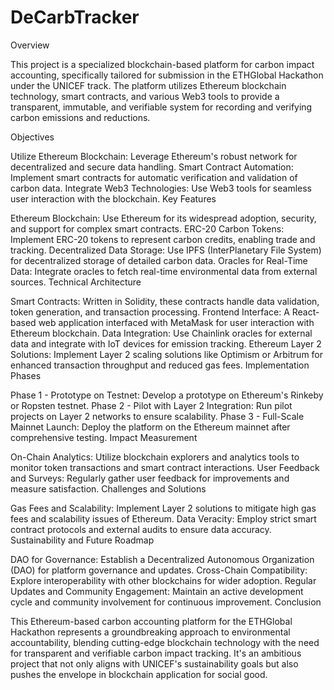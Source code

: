 # DeCarbTracker

Overview

This project is a specialized blockchain-based platform for carbon impact accounting, specifically tailored for submission in the ETHGlobal Hackathon under the UNICEF track. The platform utilizes Ethereum blockchain technology, smart contracts, and various Web3 tools to provide a transparent, immutable, and verifiable system for recording and verifying carbon emissions and reductions.

Objectives

Utilize Ethereum Blockchain: Leverage Ethereum's robust network for decentralized and secure data handling.
Smart Contract Automation: Implement smart contracts for automatic verification and validation of carbon data.
Integrate Web3 Technologies: Use Web3 tools for seamless user interaction with the blockchain.
Key Features

Ethereum Blockchain: Use Ethereum for its widespread adoption, security, and support for complex smart contracts.
ERC-20 Carbon Tokens: Implement ERC-20 tokens to represent carbon credits, enabling trade and tracking.
Decentralized Data Storage: Use IPFS (InterPlanetary File System) for decentralized storage of detailed carbon data.
Oracles for Real-Time Data: Integrate oracles to fetch real-time environmental data from external sources.
Technical Architecture

Smart Contracts: Written in Solidity, these contracts handle data validation, token generation, and transaction processing.
Frontend Interface: A React-based web application interfaced with MetaMask for user interaction with Ethereum blockchain.
Data Integration: Use Chainlink oracles for external data and integrate with IoT devices for emission tracking.
Ethereum Layer 2 Solutions: Implement Layer 2 scaling solutions like Optimism or Arbitrum for enhanced transaction throughput and reduced gas fees.
Implementation Phases

Phase 1 - Prototype on Testnet: Develop a prototype on Ethereum's Rinkeby or Ropsten testnet.
Phase 2 - Pilot with Layer 2 Integration: Run pilot projects on Layer 2 networks to ensure scalability.
Phase 3 - Full-Scale Mainnet Launch: Deploy the platform on the Ethereum mainnet after comprehensive testing.
Impact Measurement

On-Chain Analytics: Utilize blockchain explorers and analytics tools to monitor token transactions and smart contract interactions.
User Feedback and Surveys: Regularly gather user feedback for improvements and measure satisfaction.
Challenges and Solutions

Gas Fees and Scalability: Implement Layer 2 solutions to mitigate high gas fees and scalability issues of Ethereum.
Data Veracity: Employ strict smart contract protocols and external audits to ensure data accuracy.
Sustainability and Future Roadmap

DAO for Governance: Establish a Decentralized Autonomous Organization (DAO) for platform governance and updates.
Cross-Chain Compatibility: Explore interoperability with other blockchains for wider adoption.
Regular Updates and Community Engagement: Maintain an active development cycle and community involvement for continuous improvement.
Conclusion

This Ethereum-based carbon accounting platform for the ETHGlobal Hackathon represents a groundbreaking approach to environmental accountability, blending cutting-edge blockchain technology with the need for transparent and verifiable carbon impact tracking. It's an ambitious project that not only aligns with UNICEF's sustainability goals but also pushes the envelope in blockchain application for social good.
